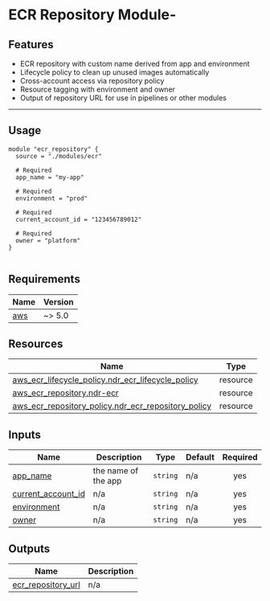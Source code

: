 # ECR Repository Module-

## Features

- ECR repository with custom name derived from app and environment
- Lifecycle policy to clean up unused images automatically
- Cross-account access via repository policy
- Resource tagging with environment and owner
- Output of repository URL for use in pipelines or other modules

---

## Usage

```hcl
module "ecr_repository" {
  source = "./modules/ecr"

  # Required
  app_name = "my-app"

  # Required
  environment = "prod"

  # Required
  current_account_id = "123456789012"

  # Required
  owner = "platform"
}


```

<!-- BEGIN_TF_DOCS -->
## Requirements

| Name | Version |
|------|---------|
| <a name="requirement_aws"></a> [aws](#requirement\_aws) | ~> 5.0 |
## Resources

| Name | Type |
|------|------|
| [aws_ecr_lifecycle_policy.ndr_ecr_lifecycle_policy](https://registry.terraform.io/providers/hashicorp/aws/latest/docs/resources/ecr_lifecycle_policy) | resource |
| [aws_ecr_repository.ndr-ecr](https://registry.terraform.io/providers/hashicorp/aws/latest/docs/resources/ecr_repository) | resource |
| [aws_ecr_repository_policy.ndr_ecr_repository_policy](https://registry.terraform.io/providers/hashicorp/aws/latest/docs/resources/ecr_repository_policy) | resource |
## Inputs

| Name | Description | Type | Default | Required |
|------|-------------|------|---------|:--------:|
| <a name="input_app_name"></a> [app\_name](#input\_app\_name) | the name of the app | `string` | n/a | yes |
| <a name="input_current_account_id"></a> [current\_account\_id](#input\_current\_account\_id) | n/a | `string` | n/a | yes |
| <a name="input_environment"></a> [environment](#input\_environment) | n/a | `string` | n/a | yes |
| <a name="input_owner"></a> [owner](#input\_owner) | n/a | `string` | n/a | yes |
## Outputs

| Name | Description |
|------|-------------|
| <a name="output_ecr_repository_url"></a> [ecr\_repository\_url](#output\_ecr\_repository\_url) | n/a |
<!-- END_TF_DOCS -->
